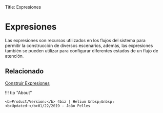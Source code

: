 Title: Expresiones

# Expresiones

Las expresiones son recursos utilizados en los flujos del sistema para permitir la construcción de diversos escenarios, además, las 
expresiones también se pueden utilizar para configurar diferentes estados de un flujo de atención.

## Relacionado

[Construir Expresiones][1]  

[1]:/es-es/4biz-helium/workflow/configuration/expressions-creator.html


!!! tip "About"

    <b>Product/Version:</b> 4biz | Helium &nbsp;&nbsp;
    <b>Updated:</b>01/22/2019 - João Pelles  
	
